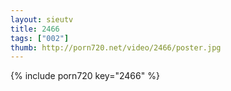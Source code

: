 ```yaml
--- 
layout: sieutv
title: 2466
tags: ["002"]
thumb: http://porn720.net/video/2466/poster.jpg
---
```

{% include porn720 key="2466" %} 
